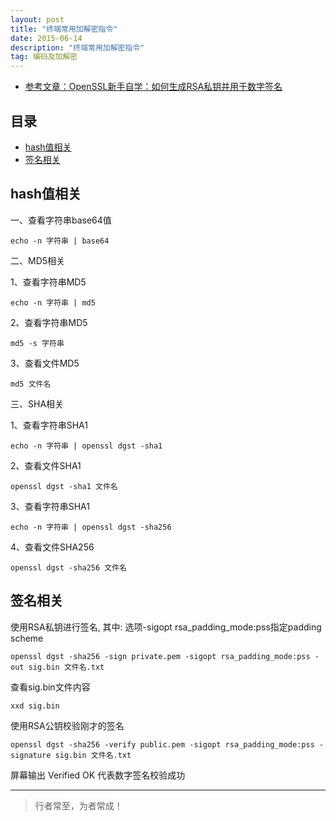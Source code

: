 ```yaml
---
layout: post
title: "终端常用加解密指令"
date: 2015-06-14
description: "终端常用加解密指令"
tag: 编码及加解密
--- 
```



- [参考文章：OpenSSL新手自学：如何生成RSA私钥并用于数字签名](https://www.jianshu.com/p/64cc65f2d04f)


## 目录
- [hash值相关](#content1)
- [签名相关](#content2)


<!-- ************************************************ -->
## <a id="content1"></a>hash值相关

一、查看字符串base64值
```
echo -n 字符串 | base64
```

二、MD5相关

1、查看字符串MD5
```
echo -n 字符串 | md5
```

2、查看字符串MD5
```
md5 -s 字符串
```

3、查看文件MD5
```
md5 文件名
```

三、SHA相关

1、查看字符串SHA1
```
echo -n 字符串 | openssl dgst -sha1
```

2、查看文件SHA1
```
openssl dgst -sha1 文件名
```

3、查看字符串SHA1
```
echo -n 字符串 | openssl dgst -sha256
```

4、查看文件SHA256
```
openssl dgst -sha256 文件名
```

<!-- ************************************************ -->
## <a id="content2"></a>签名相关


使用RSA私钥进行签名, 其中: 选项-sigopt rsa_padding_mode:pss指定padding scheme
```
openssl dgst -sha256 -sign private.pem -sigopt rsa_padding_mode:pss -out sig.bin 文件名.txt
```
查看sig.bin文件内容
```
xxd sig.bin
```

使用RSA公钥校验刚才的签名
```
openssl dgst -sha256 -verify public.pem -sigopt rsa_padding_mode:pss -signature sig.bin 文件名.txt
```
屏幕输出 Verified OK 代表数字签名校验成功


----------
>  行者常至，为者常成！



